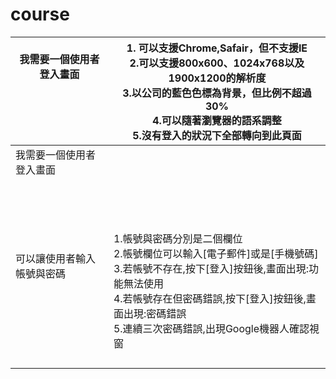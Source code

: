 # course

|  我需要一個使用者登入畫面<br><br><br><br><br>  | 1. 可以支援Chrome,Safair，但不支援IE <br>2.可以支援800x600、1024x768以及1900x1200的解析度 <br>3.以公司的藍色色標為背景，但比例不超過30%<br>4.可以隨著瀏覽器的語系調整<br>5.沒有登入的狀況下全部轉向到此頁面  |
|---|---|
| 我需要一個使用者登入畫面<br><br><br><br><br> | |
|  可以讓使用者輸入帳號與密碼<br><br><br><br><br> | 1.帳號與密碼分別是二個欄位 <br>2.帳號欄位可以輸入[電子郵件]或是[手機號碼] <br>3.若帳號不存在,按下[登入]按鈕後,畫面出現:功能無法使用 <br>4.若帳號存在但密碼錯誤,按下[登入]按鈕後,畫面出現:密碼錯誤 <br>5.連續三次密碼錯誤,出現Google機器人確認視窗  |
|   |   |
|   |   |
|   |   |
|   |   |
